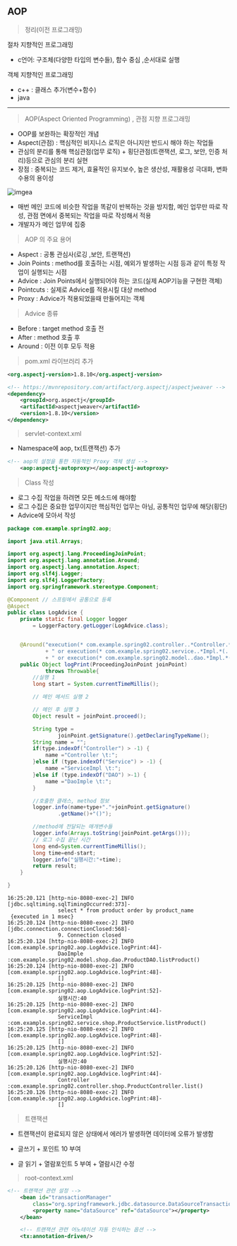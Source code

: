 ## AOP

> 정리(이전 프로그래밍)

절차 지향적인 프로그래밍
- c언어: 구조체(다양한 타입의 변수들), 함수 중심 ,순서대로 실행


객체 지향적인 프로그래밍
- c++ : 클래스 추가(변수+함수)
- java
_____

> AOP(Aspect Oriented Programming) , 관점 지향 프로그래밍

- OOP를 보완하는 확장적인 개념
- Aspect(관점) : 핵심적인 비지니스 로직은 아니지만 반드시 해야 하는 작업들
- 관심의 분리를 통해 핵심관점(업무 로직) + 횡단관점(트랜잭션, 로그, 보안, 인증 처리)등으로 관심의 분리 실현
- 장점 : 중복되는 코드 제거, 효율적인 유지보수, 높은 생산성, 재활용성 극대화, 변화 수용의 용이성

![imgea](https://t1.daumcdn.net/cfile/tistory/2514694E55D5B03433)

- 매번 메인 코드에 비슷한 작업을 똑같이 반복하는 것을 방지함, 메인 업무만 따로 작성, 관점 면에서 중복되는 작업을 따로 작성해서 적용
- 개발자가 메인 업무에 집중


> AOP 의 주요 용어

- Aspect : 공통 관심사(로깅 ,보안, 트랜잭션)
- Join Points : method를 호출하는 시점, 예외가 발생하는 시점 등과 같이 특정 작업이 실행되는 시점
- Advice : Join Points에서 실행되어야 하는 코드(실제 AOP기능을 구현한 객체)
- Pointcuts : 실제로 Advice를 적용시킬 대상 method
- Proxy : Advice가 적용되었을때 만들어지는 객체

> Advice 종류

- Before : target method 호출 전
- After : method 호출 후
- Around : 이전 이후 모두 적용


> pom.xml 라이브러리 추가

~~~xml
<org.aspectj-version>1.8.10</org.aspectj-version>

<!-- https://mvnrepository.com/artifact/org.aspectj/aspectjweaver -->
<dependency>
    <groupId>org.aspectj</groupId>
    <artifactId>aspectjweaver</artifactId>
    <version>1.8.10</version>
</dependency>

~~~

> servlet-context.xml

- Namespace에 aop, tx(트랜잭션) 추가

~~~xml
<!-- aop의 설정을 통한 자동적인 Proxy 객체 생성 -->
	<aop:aspectj-autoproxy></aop:aspectj-autoproxy>
~~~

> Class 작성

- 로그 수집 작업을 하려면 모든 메소드에 해야함
- 로그 수집은 중요한 업무이지만 핵심적인 업무는 아님, 공통적인 업무에 해당(횡단)
- Advice에 모아서 작성

~~~java
package com.example.spring02.aop;

import java.util.Arrays;

import org.aspectj.lang.ProceedingJoinPoint;
import org.aspectj.lang.annotation.Around;
import org.aspectj.lang.annotation.Aspect;
import org.slf4j.Logger;
import org.slf4j.LoggerFactory;
import org.springframework.stereotype.Component;

@Component // 스프링에서 공통으로 등록
@Aspect
public class LogAdvice {
	private static final Logger logger
		= LoggerFactory.getLogger(LogAdvice.class);


	@Around("execution(* com.example.spring02.controller..*Controller.*(..))"
			+ " or execution(* com.example.spring02.service..*Impl.*(..))"
			+ " or execution(* com.example.spring02.model..dao.*Impl.*(..))")
	public Object logPrint(ProceedingJoinPoint joinPoint)
			throws Throwable{
		//실행 1
		long start = System.currentTimeMillis();

		// 메인 메서드 실행 2

		// 메인 후 실행 3
		Object result = joinPoint.proceed();

		String type =
				joinPoint.getSignature().getDeclaringTypeName();
		String name = "";
		if(type.indexOf("Controller") > -1) {
			name ="Controller \t:";
		}else if (type.indexOf("Service") > -1) {
			name ="ServiceImpl \t:";
		}else if (type.indexOf("DAO") >-1) {
			name ="DaoImple \t:";
		}

		//호출한 클래스, method 정보
		logger.info(name+type+"."+joinPoint.getSignature()
				.getName()+"()");

		//method에 전달되는 매개변수들
		logger.info(Arrays.toString(joinPoint.getArgs()));
		// 로그 수집 끝난 시간
		long end=System.currentTimeMillis();
		long time=end-start;
		logger.info("실행시간:"+time);
		return result;
	}

}
~~~

~~~text
16:25:20.121 [http-nio-8080-exec-2] INFO [jdbc.sqltiming.sqlTimingOccurred:373]-
				select * from product order by product_name
 {executed in 1 msec}
16:25:20.124 [http-nio-8080-exec-2] INFO [jdbc.connection.connectionClosed:568]-
				9. Connection closed
16:25:20.124 [http-nio-8080-exec-2] INFO [com.example.spring02.aop.LogAdvice.logPrint:44]-
				DaoImple 	:com.example.spring02.model.shop.dao.ProductDAO.listProduct()
16:25:20.124 [http-nio-8080-exec-2] INFO [com.example.spring02.aop.LogAdvice.logPrint:48]-
				[]
16:25:20.125 [http-nio-8080-exec-2] INFO [com.example.spring02.aop.LogAdvice.logPrint:52]-
				실행시간:40
16:25:20.125 [http-nio-8080-exec-2] INFO [com.example.spring02.aop.LogAdvice.logPrint:44]-
				ServiceImpl 	:com.example.spring02.service.shop.ProductService.listProduct()
16:25:20.125 [http-nio-8080-exec-2] INFO [com.example.spring02.aop.LogAdvice.logPrint:48]-
				[]
16:25:20.125 [http-nio-8080-exec-2] INFO [com.example.spring02.aop.LogAdvice.logPrint:52]-
				실행시간:40
16:25:20.126 [http-nio-8080-exec-2] INFO [com.example.spring02.aop.LogAdvice.logPrint:44]-
				Controller 	:com.example.spring02.controller.shop.ProductController.list()
16:25:20.126 [http-nio-8080-exec-2] INFO [com.example.spring02.aop.LogAdvice.logPrint:48]-
				[]

~~~

> 트랜잭션

- 트랜잭션이 완료되지 않은 상태에서 에러가 발생하면 데이터에 오류가 발생함


- 글쓰기 + 포인트 10 부여
- 글 읽기 + 열람포인트 5 부여 + 열람시간 수정

> root-context.xml

~~~xml
<!-- 트랜잭션 관련 설정 -->
	<bean id="transactionManager"
		class="org.springframework.jdbc.datasource.DataSourceTransactionManager">
		<property name="dataSource" ref="dataSource"></property>
	</bean>

	<!-- 트랜잭션 관련 어노테이션 자동 인식하는 옵션 -->
	<tx:annotation-driven/>
~~~
